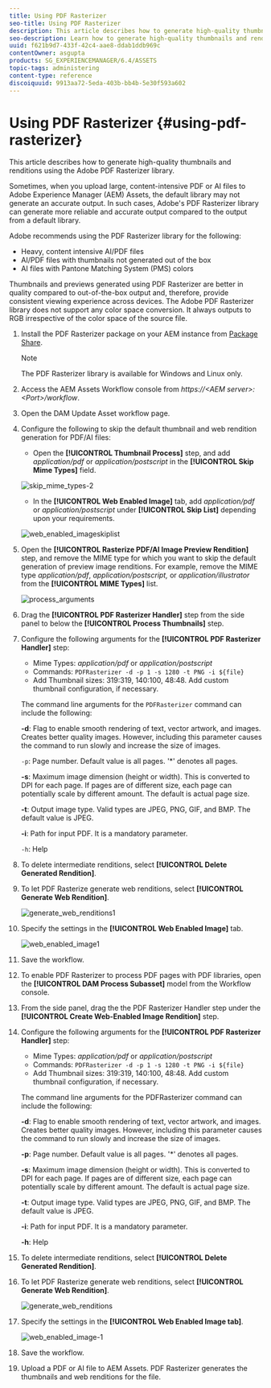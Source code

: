 ```yaml
---
title: Using PDF Rasterizer
seo-title: Using PDF Rasterizer
description: This article describes how to generate high-quality thumbnails and renditions using the Adobe PDF Rasterizer library.
seo-description: Learn how to generate high-quality thumbnails and renditions using the Adobe PDF Rasterizer library.
uuid: f621b9d7-433f-42c4-aae8-ddab1ddb969c
contentOwner: asgupta
products: SG_EXPERIENCEMANAGER/6.4/ASSETS
topic-tags: administering
content-type: reference
discoiquuid: 9913aa72-5eda-403b-bb4b-5e30f593a602
---
```


# Using PDF Rasterizer {#using-pdf-rasterizer}

This article describes how to generate high-quality thumbnails and renditions using the Adobe PDF Rasterizer library.

Sometimes, when you upload large, content-intensive PDF or AI files to Adobe Experience Manager (AEM) Assets, the default library may not generate an accurate output. In such cases, Adobe's PDF Rasterizer library can generate more reliable and accurate output compared to the output from a default library.

Adobe recommends using the PDF Rasterizer library for the following:

* Heavy, content intensive AI/PDF files
* AI/PDF files with thumbnails not generated out of the box
* AI files with Pantone Matching System (PMS) colors

Thumbnails and previews generated using PDF Rasterizer are better in quality compared to out-of-the-box output and, therefore, provide consistent viewing experience across devices. The Adobe PDF Rasterizer library does not support any color space conversion. It always outputs to RGB irrespective of the color space of the source file.

1. Install the PDF Rasterizer package on your AEM instance from [Package Share](https://www.adobeaemcloud.com/content/marketplace/marketplaceProxy.html?packagePath=/content/companies/public/day/packages/cq640/product/assets/aem-assets-pdf-rasterizer-pkg).

   >[!NOTE]
   >
   >The PDF Rasterizer library is available for Windows and Linux only.

1. Access the AEM Assets Workflow console from *https://&lt;AEM server&gt;:&lt;Port&gt;/workflow*. 
1. Open the DAM Update Asset workflow page.
1. Configure the following to skip the default thumbnail and web rendition generation for PDF/AI files:

    * Open the **[!UICONTROL Thumbnail Process]** step, and add *application/pdf* or *application/postscript* in the **[!UICONTROL Skip Mime Types]** field.

   ![skip_mime_types-2](assets/skip_mime_types-2.png)

    * In the **[!UICONTROL Web Enabled Image]** tab, add *application/pdf* or *application/postscript* under **[!UICONTROL Skip List]** depending upon your requirements.

   ![web_enabled_imageskiplist](assets/web_enabled_imageskiplist.png)

1. Open the **[!UICONTROL Rasterize PDF/AI Image Preview Rendition]** step, and remove the MIME type for which you want to skip the default generation of preview image renditions. For example, remove the MIME type *application/pdf*, *application/postscript,* or *application/illustrator* from the **[!UICONTROL MIME Types]** list.

   ![process_arguments](assets/process_arguments.png)

1. Drag the **[!UICONTROL PDF Rasterizer Handler]** step from the side panel to below the **[!UICONTROL Process Thumbnails]** step.
1. Configure the following arguments for the **[!UICONTROL PDF Rasterizer Handler]** step:

    * Mime Types: *application/pdf* or *application/postscript*
    * Commands: `PDFRasterizer -d -p 1 -s 1280 -t PNG -i ${file}`
    * Add Thumbnail sizes: 319:319, 140:100, 48:48. Add custom thumbnail configuration, if necessary.

   The command line arguments for the `PDFRasterizer` command can include the following:

   **-d**: Flag to enable smooth rendering of text, vector artwork, and images. Creates better quality images. However, including this parameter causes the command to run slowly and increase the size of images.

   `-p`: Page number. Default value is all pages. '*' denotes all pages.

   **-s**: Maximum image dimension (height or width). This is converted to DPI for each page. If pages are of different size, each page can potentially scale by different amount. The default is actual page size.

   **-t**: Output image type. Valid types are JPEG, PNG, GIF, and BMP. The default value is JPEG.

   **-i**: Path for input PDF. It is a mandatory parameter.

   `-h`: Help

1. To delete intermediate renditions, select **[!UICONTROL Delete Generated Rendition]**.
1. To let PDF Rasterize generate web renditions, select **[!UICONTROL Generate Web Rendition]**.

   ![generate_web_renditions1](assets/generate_web_renditions1.png)

1. Specify the settings in the **[!UICONTROL Web Enabled Image]** tab.

   ![web_enabled_image1](assets/web_enabled_image1.png)

1. Save the workflow.
1. To enable PDF Rasterizer to process PDF pages with PDF libraries, open the **[!UICONTROL DAM Process Subasset]** model from the Workflow console.
1. From the side panel, drag the the PDF Rasterizer Handler step under the **[!UICONTROL Create Web-Enabled Image Rendition]** step.
1. Configure the following arguments for the **[!UICONTROL PDF Rasterizer Handler]** step:

    * Mime Types: *application/pdf* or *application/postscript*
    * Commands: `PDFRasterizer -d -p 1 -s 1280 -t PNG -i ${file}`
    * Add Thumbnail sizes: 319:319, 140:100, 48:48. Add custom thumbnail configuration, if necessary.

   The command line arguments for the PDFRasterizer command can include the following:

   **-d**: Flag to enable smooth rendering of text, vector artwork, and images. Creates better quality images. However, including this parameter causes the command to run slowly and increase the size of images.

   **-p**: Page number. Default value is all pages. '*' denotes all pages.

   **-s**: Maximum image dimension (height or width). This is converted to DPI for each page. If pages are of different size, each page can potentially scale by different amount. The default is actual page size.

   **-t**: Output image type. Valid types are JPEG, PNG, GIF, and BMP. The default value is JPEG.

   **-i**: Path for input PDF. It is a mandatory parameter.

   **-h**: Help

1. To delete intermediate renditions, select **[!UICONTROL Delete Generated Rendition]**.
1. To let PDF Rasterize generate web renditions, select **[!UICONTROL Generate Web Rendition]**.

   ![generate_web_renditions](assets/generate_web_renditions.png)

1. Specify the settings in the **[!UICONTROL Web Enabled Image tab]**.

   ![web_enabled_image-1](assets/web_enabled_image-1.png)

1. Save the workflow.
1. Upload a PDF or AI file to AEM Assets. PDF Rasterizer generates the thumbnails and web renditions for the file.

